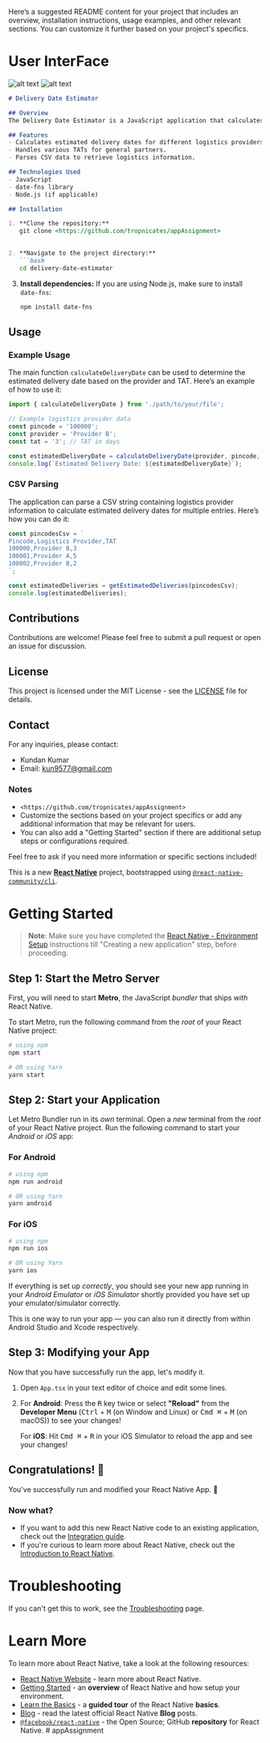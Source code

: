 Here’s a suggested README content for your project that includes an overview, installation instructions, usage examples, and other relevant sections. You can customize it further based on your project's specifics.


# User InterFace
![alt text](./assets/Screenshot_20241029_012143_assignment.jpg) ![alt text](./assets/Screenshot_20241029_012117_assignment.jpg)

```markdown
# Delivery Date Estimator

## Overview
The Delivery Date Estimator is a JavaScript application that calculates estimated delivery dates based on logistics providers and turnaround times (TAT). The application uses the `date-fns` library to handle date manipulations efficiently.

## Features
- Calculates estimated delivery dates for different logistics providers based on cutoff times.
- Handles various TATs for general partners.
- Parses CSV data to retrieve logistics information.

## Technologies Used
- JavaScript
- date-fns library
- Node.js (if applicable)

## Installation

1. **Clone the repository:**
   git clone <https://github.com/tropnicates/appAssignment>
   

2. **Navigate to the project directory:**
   ```bash
   cd delivery-date-estimator
   ```

3. **Install dependencies:**
   If you are using Node.js, make sure to install `date-fns`:
   ```bash
   npm install date-fns
   ```

## Usage

### Example Usage
The main function `calculateDeliveryDate` can be used to determine the estimated delivery date based on the provider and TAT. Here’s an example of how to use it:

```javascript
import { calculateDeliveryDate } from './path/to/your/file';

// Example logistics provider data
const pincode = '100000';
const provider = 'Provider B';
const tat = '3'; // TAT in days

const estimatedDeliveryDate = calculateDeliveryDate(provider, pincode, tat);
console.log(`Estimated Delivery Date: ${estimatedDeliveryDate}`);
```

### CSV Parsing
The application can parse a CSV string containing logistics provider information to calculate estimated delivery dates for multiple entries. Here’s how you can do it:

```javascript
const pincodesCsv = `
Pincode,Logistics Provider,TAT
100000,Provider B,3
100001,Provider A,5
100002,Provider B,2
`;

const estimatedDeliveries = getEstimatedDeliveries(pincodesCsv);
console.log(estimatedDeliveries);
```

## Contributions
Contributions are welcome! Please feel free to submit a pull request or open an issue for discussion.

## License
This project is licensed under the MIT License - see the [LICENSE](LICENSE) file for details.

## Contact
For any inquiries, please contact:
- Kundan Kumar
- Email: kun9577@gmail.com

### Notes
-  `<https://github.com/tropnicates/appAssignment>` 
- Customize the sections based on your project specifics or add any additional information that may be relevant for users.
- You can also add a "Getting Started" section if there are additional setup steps or configurations required.

Feel free to ask if you need more information or specific sections included!

This is a new [**React Native**](https://reactnative.dev) project, bootstrapped using [`@react-native-community/cli`](https://github.com/react-native-community/cli).

# Getting Started

>**Note**: Make sure you have completed the [React Native - Environment Setup](https://reactnative.dev/docs/environment-setup) instructions till "Creating a new application" step, before proceeding.

## Step 1: Start the Metro Server

First, you will need to start **Metro**, the JavaScript _bundler_ that ships _with_ React Native.

To start Metro, run the following command from the _root_ of your React Native project:

```bash
# using npm
npm start

# OR using Yarn
yarn start
```

## Step 2: Start your Application

Let Metro Bundler run in its _own_ terminal. Open a _new_ terminal from the _root_ of your React Native project. Run the following command to start your _Android_ or _iOS_ app:

### For Android

```bash
# using npm
npm run android

# OR using Yarn
yarn android
```

### For iOS

```bash
# using npm
npm run ios

# OR using Yarn
yarn ios
```

If everything is set up _correctly_, you should see your new app running in your _Android Emulator_ or _iOS Simulator_ shortly provided you have set up your emulator/simulator correctly.

This is one way to run your app — you can also run it directly from within Android Studio and Xcode respectively.

## Step 3: Modifying your App

Now that you have successfully run the app, let's modify it.

1. Open `App.tsx` in your text editor of choice and edit some lines.
2. For **Android**: Press the <kbd>R</kbd> key twice or select **"Reload"** from the **Developer Menu** (<kbd>Ctrl</kbd> + <kbd>M</kbd> (on Window and Linux) or <kbd>Cmd ⌘</kbd> + <kbd>M</kbd> (on macOS)) to see your changes!

   For **iOS**: Hit <kbd>Cmd ⌘</kbd> + <kbd>R</kbd> in your iOS Simulator to reload the app and see your changes!

## Congratulations! :tada:

You've successfully run and modified your React Native App. :partying_face:

### Now what?

- If you want to add this new React Native code to an existing application, check out the [Integration guide](https://reactnative.dev/docs/integration-with-existing-apps).
- If you're curious to learn more about React Native, check out the [Introduction to React Native](https://reactnative.dev/docs/getting-started).

# Troubleshooting

If you can't get this to work, see the [Troubleshooting](https://reactnative.dev/docs/troubleshooting) page.

# Learn More

To learn more about React Native, take a look at the following resources:

- [React Native Website](https://reactnative.dev) - learn more about React Native.
- [Getting Started](https://reactnative.dev/docs/environment-setup) - an **overview** of React Native and how setup your environment.
- [Learn the Basics](https://reactnative.dev/docs/getting-started) - a **guided tour** of the React Native **basics**.
- [Blog](https://reactnative.dev/blog) - read the latest official React Native **Blog** posts.
- [`@facebook/react-native`](https://github.com/facebook/react-native) - the Open Source; GitHub **repository** for React Native.
#   a p p A s s i g n m e n t 
 
 